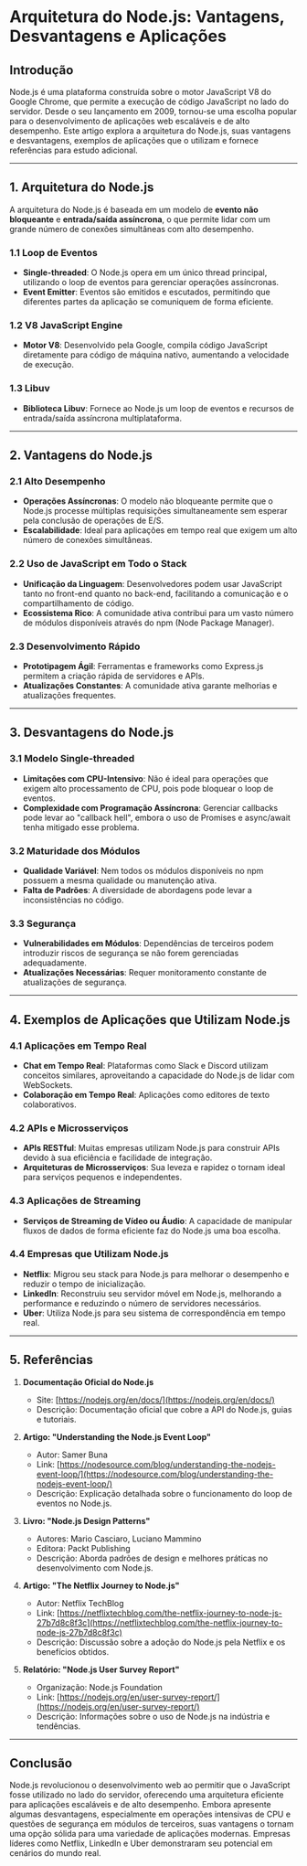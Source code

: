 # Arquitetura do Node.js: Vantagens, Desvantagens e Aplicações

## Introdução

Node.js é uma plataforma construída sobre o motor JavaScript V8 do Google Chrome, que permite a execução de código JavaScript no lado do servidor. Desde o seu lançamento em 2009, tornou-se uma escolha popular para o desenvolvimento de aplicações web escaláveis e de alto desempenho. Este artigo explora a arquitetura do Node.js, suas vantagens e desvantagens, exemplos de aplicações que o utilizam e fornece referências para estudo adicional.

---

## 1. Arquitetura do Node.js

A arquitetura do Node.js é baseada em um modelo de **evento não bloqueante** e **entrada/saída assíncrona**, o que permite lidar com um grande número de conexões simultâneas com alto desempenho.

### 1.1 Loop de Eventos

- **Single-threaded**: O Node.js opera em um único thread principal, utilizando o loop de eventos para gerenciar operações assíncronas.
- **Event Emitter**: Eventos são emitidos e escutados, permitindo que diferentes partes da aplicação se comuniquem de forma eficiente.

### 1.2 V8 JavaScript Engine

- **Motor V8**: Desenvolvido pela Google, compila código JavaScript diretamente para código de máquina nativo, aumentando a velocidade de execução.

### 1.3 Libuv

- **Biblioteca Libuv**: Fornece ao Node.js um loop de eventos e recursos de entrada/saída assíncrona multiplataforma.

---

## 2. Vantagens do Node.js

### 2.1 Alto Desempenho

- **Operações Assíncronas**: O modelo não bloqueante permite que o Node.js processe múltiplas requisições simultaneamente sem esperar pela conclusão de operações de E/S.
- **Escalabilidade**: Ideal para aplicações em tempo real que exigem um alto número de conexões simultâneas.

### 2.2 Uso de JavaScript em Todo o Stack

- **Unificação da Linguagem**: Desenvolvedores podem usar JavaScript tanto no front-end quanto no back-end, facilitando a comunicação e o compartilhamento de código.
- **Ecossistema Rico**: A comunidade ativa contribui para um vasto número de módulos disponíveis através do npm (Node Package Manager).

### 2.3 Desenvolvimento Rápido

- **Prototipagem Ágil**: Ferramentas e frameworks como Express.js permitem a criação rápida de servidores e APIs.
- **Atualizações Constantes**: A comunidade ativa garante melhorias e atualizações frequentes.

---

## 3. Desvantagens do Node.js

### 3.1 Modelo Single-threaded

- **Limitações com CPU-Intensivo**: Não é ideal para operações que exigem alto processamento de CPU, pois pode bloquear o loop de eventos.
- **Complexidade com Programação Assíncrona**: Gerenciar callbacks pode levar ao "callback hell", embora o uso de Promises e async/await tenha mitigado esse problema.

### 3.2 Maturidade dos Módulos

- **Qualidade Variável**: Nem todos os módulos disponíveis no npm possuem a mesma qualidade ou manutenção ativa.
- **Falta de Padrões**: A diversidade de abordagens pode levar a inconsistências no código.

### 3.3 Segurança

- **Vulnerabilidades em Módulos**: Dependências de terceiros podem introduzir riscos de segurança se não forem gerenciadas adequadamente.
- **Atualizações Necessárias**: Requer monitoramento constante de atualizações de segurança.

---

## 4. Exemplos de Aplicações que Utilizam Node.js

### 4.1 Aplicações em Tempo Real

- **Chat em Tempo Real**: Plataformas como Slack e Discord utilizam conceitos similares, aproveitando a capacidade do Node.js de lidar com WebSockets.
- **Colaboração em Tempo Real**: Aplicações como editores de texto colaborativos.

### 4.2 APIs e Microsserviços

- **APIs RESTful**: Muitas empresas utilizam Node.js para construir APIs devido à sua eficiência e facilidade de integração.
- **Arquiteturas de Microsserviços**: Sua leveza e rapidez o tornam ideal para serviços pequenos e independentes.

### 4.3 Aplicações de Streaming

- **Serviços de Streaming de Vídeo ou Áudio**: A capacidade de manipular fluxos de dados de forma eficiente faz do Node.js uma boa escolha.

### 4.4 Empresas que Utilizam Node.js

- **Netflix**: Migrou seu stack para Node.js para melhorar o desempenho e reduzir o tempo de inicialização.
- **LinkedIn**: Reconstruiu seu servidor móvel em Node.js, melhorando a performance e reduzindo o número de servidores necessários.
- **Uber**: Utiliza Node.js para seu sistema de correspondência em tempo real.

---

## 5. Referências

1. **Documentação Oficial do Node.js**
   - Site: [https://nodejs.org/en/docs/](https://nodejs.org/en/docs/)
   - Descrição: Documentação oficial que cobre a API do Node.js, guias e tutoriais.

2. **Artigo: "Understanding the Node.js Event Loop"**
   - Autor: Samer Buna
   - Link: [https://nodesource.com/blog/understanding-the-nodejs-event-loop/](https://nodesource.com/blog/understanding-the-nodejs-event-loop/)
   - Descrição: Explicação detalhada sobre o funcionamento do loop de eventos no Node.js.

3. **Livro: "Node.js Design Patterns"**
   - Autores: Mario Casciaro, Luciano Mammino
   - Editora: Packt Publishing
   - Descrição: Aborda padrões de design e melhores práticas no desenvolvimento com Node.js.

4. **Artigo: "The Netflix Journey to Node.js"**
   - Autor: Netflix TechBlog
   - Link: [https://netflixtechblog.com/the-netflix-journey-to-node-js-27b7d8c8f3c](https://netflixtechblog.com/the-netflix-journey-to-node-js-27b7d8c8f3c)
   - Descrição: Discussão sobre a adoção do Node.js pela Netflix e os benefícios obtidos.

5. **Relatório: "Node.js User Survey Report"**
   - Organização: Node.js Foundation
   - Link: [https://nodejs.org/en/user-survey-report/](https://nodejs.org/en/user-survey-report/)
   - Descrição: Informações sobre o uso de Node.js na indústria e tendências.

---

## Conclusão

Node.js revolucionou o desenvolvimento web ao permitir que o JavaScript fosse utilizado no lado do servidor, oferecendo uma arquitetura eficiente para aplicações escaláveis e de alto desempenho. Embora apresente algumas desvantagens, especialmente em operações intensivas de CPU e questões de segurança em módulos de terceiros, suas vantagens o tornam uma opção sólida para uma variedade de aplicações modernas. Empresas líderes como Netflix, LinkedIn e Uber demonstraram seu potencial em cenários do mundo real.

